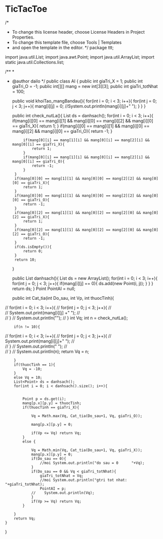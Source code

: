 # TicTacToe
/*
 * To change this license header, choose License Headers in Project Properties.
 * To change this template file, choose Tools | Templates
 * and open the template in the editor.
 */
package ttt;

import java.util.List;
import java.awt.Point;
import java.util.ArrayList;
import static java.util.Collections.list;

/**
 *
 * @author dailo
 */
public class AI {
    public int giaTri_X = 1;
    public int giaTri_O = -1;
    public int[][] mang = new int[3][3];
    public int giaTri_totNhat = 100;
    
    
    
    public void khoiTao_mangBandau(){
        for(int i = 0; i < 3; i++){
            for(int j = 0; j < 3; j++){
                mang[i][j] = 0;
                //System.out.println(mang[i][j]+"    ");
            }
        }
    }
    
    public int check_nutLa(){
        List<Point> ds = danhsach();
        for(int i = 0; i < 3; i++){
            if(mang[i][0] == mang[i][1] && mang[i][0] == mang[i][2] && mang[i][0] == giaTri_X){
                return 1;
            }
            if(mang[i][0] == mang[i][1] && mang[i][0] == mang[i][2] && mang[i][0] == giaTri_O){
                return -1;
            }
            
            if(mang[0][i] == mang[1][i] && mang[0][i] == mang[2][i] && mang[0][i] == giaTri_X){
                return 1;
            }
            if(mang[0][i] == mang[1][i] && mang[0][i] == mang[2][i] && mang[0][i] == giaTri_O){
                return -1;
            }
        }
        if(mang[0][0] == mang[1][1] && mang[0][0] == mang[2][2] && mang[0][0] == giaTri_X){
            return 1;
        }
        if(mang[0][0] == mang[1][1] && mang[0][0] == mang[2][2] && mang[0][0] == giaTri_O){
            return -1;
        }
        if(mang[0][2] == mang[1][1] && mang[0][2] == mang[2][0] && mang[0][2] == giaTri_X){
            return 1;
        }
        if(mang[0][2] == mang[1][1] && mang[0][2] == mang[2][0] && mang[0][2] == giaTri_O){
            return -1;
        }
        if(ds.isEmpty()){
            return 0;
        }
        return 10;
    }
    
    public List<Point> danhsach(){
        List<Point> ds = new ArrayList<Point>();
        for(int i = 0; i < 3; i++){
            for(int j = 0; j < 3; j++){
                if(mang[i][j] == 0){
                    ds.add(new Point(i, j));
                }
            }
        }
        return ds;
    }
    Point PointAI = null;
    
    public int Cat_tia(int Do_sau, int Vp, int thuocTinh){
        
//        for(int i = 0; i < 3; i++){
//            for(int j = 0; j < 3; j++){
//                
//                System.out.print(mang[i][j]  +"  ");
//                
//            }
//            System.out.println("");
//        }
        int Vq;
        int n = check_nutLa();
        
        if(n != 10){
//            for(int i = 0; i < 3; i++){
//                for(int j = 0; j < 3; j++){
//                    System.out.print(mang[i][j]+"     ");
//                    
//                }
//                System.out.println("   ");
//                    
//            }
//            System.out.println(n);
            return Vq = n; 
                
        }
        if(thuocTinh == 1){
            Vq = -10;
        }
        else Vq = 10;
        List<Point> ds = danhsach();
        for(int i = 0; i < danhsach().size(); i++){
            
            
            Point p = ds.get(i);
            mang[p.x][p.y] = thuocTinh;
            if(thuocTinh == giaTri_X){

                Vq = Math.max(Vq, Cat_tia(Do_sau+1, Vq, giaTri_O));
                
                mang[p.x][p.y] = 0;
                
                if(Vp <= Vq) return Vq;
            }
            else {    

                Vq = Math.min(Vq, Cat_tia(Do_sau+1, Vq, giaTri_X));
                mang[p.x][p.y] = 0;
                if(Do_sau == 0){
                    //moi System.out.println("do sau = 0      "+Vq);
                }
                if(Do_sau == 0 && Vq < giaTri_totNhat){
                    giaTri_totNhat = Vq;
                    //moi System.out.println("gtri tot nhat: "+giaTri_totNhat);
                    PointAI = p;
                //    System.out.println(Vq);
                }
                if(Vp >= Vq) return Vq;
            }
            
        }
        return Vq;
    }
    
    
}

